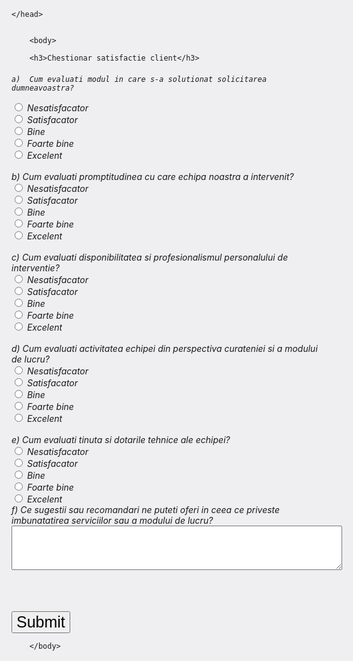 ﻿<html style="font-size: larger;font-size: 25;backface-visibility: 100%;backface-visibility: initial;border size: 100px;background-color: #7c7c981f;opacity: 1;background-repeat: repeat;background-size: 100%;"><head>


  <title>Chestionar satisfactie clienti</title>
  
  <script>
 

    var a=1;
    function mesaj_raspuns() {

     
      var pElement = document.getElementById("submit");




pElement.innerHTML  = "Multumim pentru raspunsuri si timpul acordat" </h1>


    }
  
    </script>
	</head>


		<body>
<form action="save" >


		<h3>Chestionar satisfactie client</h3>



<h6>

<div class="card a">
  <div class="card-body a">
  
    a)	Cum evaluati modul in care s-a solutionat solicitarea dumneavoastra?

 </div>
</div>




  <div class="custom-control custom-radio custom-control-inline">
<input type="radio" name="INTREBARE_A"  value="Nesatisfacator"  class="custom-control-input">
   <label>Nesatisfacator</label>
    </div>

  <div class="custom-control custom-radio custom-control-inline">
<input type="radio" name="INTREBARE_A"  value="Satisfacator"  class="custom-control-input">
   <label>Satisfacator</label>
    </div>

  <div class="custom-control custom-radio custom-control-inline">
<input type="radio" name="INTREBARE_A"  value="Bine"  class="custom-control-input">
   <label>Bine</label>
    </div>

  <div class="custom-control custom-radio custom-control-inline">
<input type="radio" name="INTREBARE_A"  value="Foarte bine"  class="custom-control-input">
   <label>Foarte bine</label>
    </div>

  <div class="custom-control custom-radio custom-control-inline">
<input type="radio" name="INTREBARE_A"  value="Excelent"  class="custom-control-input">
   <label>Excelent</label>
    </div>
 
<br>		
<div class="card b">
  <div class="card-body b">
    b)	Cum evaluati promptitudinea cu care echipa noastra a intervenit?
  </div>
</div>

<div class="custom-control custom-radio custom-control-inline">
<input type="radio" name="INTREBARE_B"  value="Nesatisfacator"  class="custom-control-input">
   <label>Nesatisfacator</label>
    </div>

  <div class="custom-control custom-radio custom-control-inline">
<input type="radio" name="INTREBARE_B"  value="Satisfacator"  class="custom-control-input">
   <label>Satisfacator</label>
    </div>

  <div class="custom-control custom-radio custom-control-inline">
<input type="radio" name="INTREBARE_B"  value="Bine"  class="custom-control-input">
   <label>Bine</label>
    </div>

  <div class="custom-control custom-radio custom-control-inline">
<input type="radio" name="INTREBARE_B"  value="Foarte bine"  class="custom-control-input">
   <label>Foarte bine</label>
    </div>

  <div class="custom-control custom-radio custom-control-inline">
<input type="radio" name="INTREBARE_B"  value="Excelent"  class="custom-control-input">
   <label>Excelent</label>
    </div>

<br>
<div class="card c">
  <div class="card-body c">
    c)	Cum evaluati disponibilitatea si profesionalismul personalului de interventie?
  </div>
</div>

<div class="custom-control custom-radio custom-control-inline">
<input type="radio" name="INTREBARE_C"  value="Nesatisfacator"  class="custom-control-input">
   <label>Nesatisfacator</label>
    </div>

  <div class="custom-control custom-radio custom-control-inline">
<input type="radio" name="INTREBARE_C"  value="Satisfacator"  class="custom-control-input">
   <label>Satisfacator</label>
    </div>

  <div class="custom-control custom-radio custom-control-inline">
<input type="radio" name="INTREBARE_C"  value="Bine"  class="custom-control-input">
   <label>Bine</label>
    </div>

  <div class="custom-control custom-radio custom-control-inline">
<input type="radio" name="INTREBARE_C"  value="Foarte bine"  class="custom-control-input">
   <label>Foarte bine</label>
    </div>

  <div class="custom-control custom-radio custom-control-inline">
<input type="radio" name="INTREBARE_C"  value="Excelent"  class="custom-control-input">
   <label>Excelent</label>
    </div>
<br>
<div class="card d">
  <div class="card-body d">
   d)	Cum evaluati activitatea echipei din perspectiva curateniei si a modului de lucru?
  </div>
</div>

<div class="custom-control custom-radio custom-control-inline">
<input type="radio" name="INTREBARE_D"  value="Nesatisfacator"  class="custom-control-input">
   <label>Nesatisfacator</label>
    </div>

  <div class="custom-control custom-radio custom-control-inline">
<input type="radio" name="INTREBARE_D"  value="Satisfacator"  class="custom-control-input">
   <label>Satisfacator</label>
    </div>

  <div class="custom-control custom-radio custom-control-inline">
<input type="radio" name="INTREBARE_D"  value="Bine"  class="custom-control-input">
   <label>Bine</label>
    </div>

  <div class="custom-control custom-radio custom-control-inline">
<input type="radio" name="INTREBARE_D"  value="Foarte bine"  class="custom-control-input">
   <label>Foarte bine</label>
    </div>

  <div class="custom-control custom-radio custom-control-inline">
<input type="radio" name="INTREBARE_D"  value="Excelent"  class="custom-control-input">
   <label>Excelent</label>
    </div>

<br>
<div class="card e">
  <div class="card-body e">
  e)	Cum evaluati tinuta si dotarile tehnice ale echipei?
  </div>
</div>

<div class="custom-control custom-radio custom-control-inline">
<input type="radio" name="INTREBARE_E"  value="Nesatisfacator"  class="custom-control-input">
   <label>Nesatisfacator</label>
    </div>

  <div class="custom-control custom-radio custom-control-inline">
<input type="radio" name="INTREBARE_E"  value="Satisfacator"  class="custom-control-input">
   <label>Satisfacator</label>
    </div>

  <div class="custom-control custom-radio custom-control-inline">
<input type="radio" name="INTREBARE_E"  value="Bine"  class="custom-control-input">
   <label>Bine</label>
    </div>

  <div class="custom-control custom-radio custom-control-inline">
<input type="radio" name="INTREBARE_E"  value="Foarte bine"  class="custom-control-input">
   <label>Foarte bine</label>
    </div>

  <div class="custom-control custom-radio custom-control-inline">
<input type="radio" name="INTREBARE_E"  value="Excelent"  class="custom-control-input">
   <label>Excelent</label>
    </div>


<div class="card f">
  <div class="card-body f">
  f)	Ce sugestii sau recomandari ne puteti oferi in ceea ce priveste imbunatatirea serviciilor sau a modului de lucru?
<br>
<textarea class="form-control" aria-label="With textarea" style="margin: 0px; width: 529px; height: 71px;"></textarea>
  </div>
</div>
</h6>




<br>
<br>

<input type="Submit"   style='font-size: 25px;' value="Submit" onclick="document.writeln('Multumim pentru raspunsuri si timpul acordat!' )" >

</h6>

</form>

		</body>


</html> 
